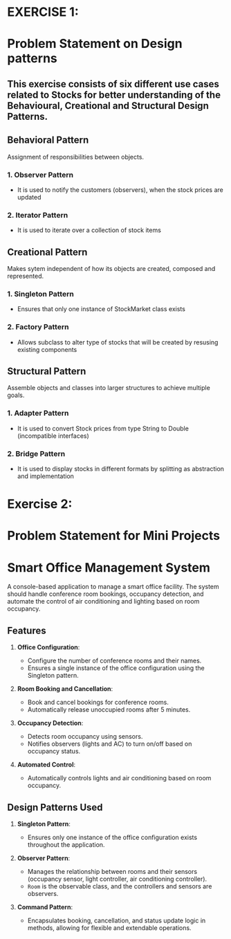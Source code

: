 # EXERCISE 1: 

# Problem Statement on Design patterns

## This exercise consists of six different use cases related to Stocks for better understanding of the Behavioural, Creational and Structural Design Patterns.

## Behavioral Pattern
Assignment of responsibilities between objects.

### 1. Observer Pattern
- It is used to notify the customers (observers), when the stock prices are updated
    
### 2. Iterator Pattern
- It is used to iterate over a collection of stock items

## Creational Pattern
Makes sytem independent of how its objects are created, composed and represented.

### 1. Singleton Pattern
- Ensures that only one instance of StockMarket class exists

### 2. Factory Pattern
- Allows subclass to alter type of stocks that will be created by resusing existing components

## Structural Pattern
Assemble objects and classes into larger structures to achieve multiple goals.

### 1. Adapter Pattern 
- It is used to convert Stock prices from type String to Double (incompatible interfaces)

### 2. Bridge Pattern
- It is used to display stocks in different formats by splitting as abstraction and implementation

# Exercise 2:

# Problem Statement for Mini Projects

# Smart Office Management System

A console-based application to manage a smart office facility. The system should handle conference room bookings, occupancy 
detection, and automate the control of air conditioning and lighting based on room occupancy. 

## Features

1. **Office Configuration**:
   - Configure the number of conference rooms and their names.
   - Ensures a single instance of the office configuration using the Singleton pattern.

2. **Room Booking and Cancellation**:
   - Book and cancel bookings for conference rooms.
   - Automatically release unoccupied rooms after 5 minutes.

3. **Occupancy Detection**:
   - Detects room occupancy using sensors.
   - Notifies observers (lights and AC) to turn on/off based on occupancy status.

4. **Automated Control**:
   - Automatically controls lights and air conditioning based on room occupancy.

## Design Patterns Used

1. **Singleton Pattern**:
   - Ensures only one instance of the office configuration exists throughout the application.

2. **Observer Pattern**:
   - Manages the relationship between rooms and their sensors (occupancy sensor, light controller, air conditioning controller).
   - `Room` is the observable class, and the controllers and sensors are observers.

3. **Command Pattern**:
   - Encapsulates booking, cancellation, and status update logic in methods, allowing for flexible and extendable operations.


